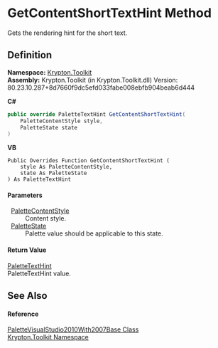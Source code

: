 # GetContentShortTextHint Method


Gets the rendering hint for the short text.



## Definition
**Namespace:** <a href="79d2eac2-21f4-54ff-7552-b20c33c30600.md">Krypton.Toolkit</a>  
**Assembly:** Krypton.Toolkit (in Krypton.Toolkit.dll) Version: 80.23.10.287+8d7660f9dc5efd033fabe008ebfb904beab6d444

**C#**
``` C#
public override PaletteTextHint GetContentShortTextHint(
	PaletteContentStyle style,
	PaletteState state
)
```
**VB**
``` VB
Public Overrides Function GetContentShortTextHint ( 
	style As PaletteContentStyle,
	state As PaletteState
) As PaletteTextHint
```



#### Parameters
<dl><dt>  <a href="e51bbd11-7fb5-8388-9a31-63383b173303.md">PaletteContentStyle</a></dt><dd>Content style.</dd><dt>  <a href="93e626cd-00cf-240e-06c6-ab4d47e982ba.md">PaletteState</a></dt><dd>Palette value should be applicable to this state.</dd></dl>

#### Return Value
<a href="337b9139-048d-9c52-b45d-d8bb3ebd7c63.md">PaletteTextHint</a>  
PaletteTextHint value.

## See Also


#### Reference
<a href="c74d5ab3-1a60-6b79-3188-717ea3a7e1d0.md">PaletteVisualStudio2010With2007Base Class</a>  
<a href="79d2eac2-21f4-54ff-7552-b20c33c30600.md">Krypton.Toolkit Namespace</a>  
